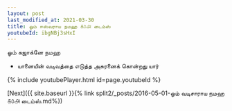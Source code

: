 ```yaml
---
layout: post
last_modified_at: 2021-03-30
title: ஓம் ஈஸ்வராய நமஹ ௧௦௮ டைம்ஸ்
youtubeId: ibgNBj3sHxI
---
```

 
 
 ஓம் கஜாக்னே நமஹ  
 
 -  யானையின் வடிவத்தை எடுத்த அசுரனைக் கொன்றது யார் 
 
  
 
  
 
 
 
 
 
 


{% include youtubePlayer.html id=page.youtubeId %}
 
[Next]({{ site.baseurl }}{% link  split2/_posts/2016-05-01-ஓம் வடிசாராய நமஹ ௧௦௮ டைம்ஸ்.md%})
 
